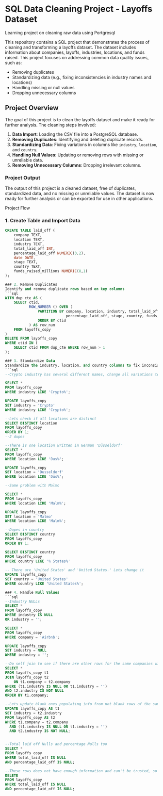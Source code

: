 # SQL Data Cleaning Project - Layoffs Dataset
Learning project on cleaning raw data using Portgresql


This repository contains a SQL project that demonstrates the process of cleaning and transforming a layoffs dataset. The dataset includes information about companies, layoffs, industries, locations, and funds raised. This project focuses on addressing common data quality issues, such as:

- Removing duplicates
- Standardizing data (e.g., fixing inconsistencies in industry names and locations)
- Handling missing or null values
- Dropping unnecessary columns

## Project Overview

The goal of this project is to clean the layoffs dataset and make it ready for further analysis. The cleaning steps involved:

1. **Data Import**: Loading the CSV file into a PostgreSQL database.
2. **Removing Duplicates**: Identifying and deleting duplicate records.
3. **Standardizing Data**: Fixing variations in columns like `industry`, `location`, and `country`.
4. **Handling Null Values**: Updating or removing rows with missing or unreliable data.
5. **Removing Unnecessary Columns**: Dropping irrelevant columns.

### Project Output
The output of this project is a cleaned dataset, free of duplicates, standardized data, and no missing or unreliable values. The dataset is now ready for further analysis or can be exported for use in other applications.

Project Flow 

### 1. Create Table and Import Data

```sql
CREATE TABLE laid_off (
    company TEXT,
    location TEXT,
    industry TEXT,
    total_laid_off INT,
    percentage_laid_off NUMERIC(3,2),
    date DATE,
    stage TEXT,
    country TEXT,
    funds_raised_millions NUMERIC(8,1)
);

### 2. Remove Duplicates
Identify and remove duplicate rows based on key columns
```sql
WITH dup_cte AS (
    SELECT ctid,
           ROW_NUMBER () OVER (
               PARTITION BY company, location, industry, total_laid_off, 
                            percentage_laid_off, stage, country, funds_raised_millions, date
               ORDER BY ctid
           ) AS row_num 
    FROM layoffs_copy
)
DELETE FROM layoffs_copy
WHERE ctid IN (
    SELECT ctid FROM dup_cte WHERE row_num > 1
);

### 3. Standardize Data
Standardize the industry, location, and country columns to fix inconsistencies.
```sql
--Crypto industry has several different names, change all variations to 'Crypto' 

SELECT *
FROM layoffs_copy
WHERE industry LIKE 'Crypto%';

UPDATE layoffs_copy
SET industry = 'Crypto'
WHERE industry LIKE 'Crypto%';

--Lets check if all locations are distinct 
SELECT DISTINCT location
FROM layoffs_copy
ORDER BY 1;
--2 dupes 

--There is one location written in German 'Düsseldorf'
SELECT *
FROM layoffs_copy
WHERE location LIKE 'Dus%';

UPDATE layoffs_copy
SET location = 'Dusseldorf'
WHERE location LIKE 'Düs%';

--Same problem with Malmo 

SELECT *
FROM layoffs_copy
WHERE location LIKE 'Malm%';

UPDATE layoffs_copy
SET location = 'Malmo'
WHERE location LIKE 'Malm%';

--Dupes in country 
SELECT DISTINCT country
FROM layoffs_copy
ORDER BY 1;

SELECT DISTINCT country
FROM layoffs_copy
WHERE country LIKE '% States%'
    
-- There are 'United States' and 'United States.' Lets change it 
UPDATE layoffs_copy
SET country = 'United States'
WHERE country LIKE 'United States%';

### 4. Handle Null Values
```sql
--Industry NULLs
SELECT *
FROM layoffs_copy
WHERE industry IS NULL
OR industry = '';

SELECT *
FROM layoffs_copy
WHERE company = 'Airbnb';

UPDATE layoffs_copy
SET industry = NULL
WHERE industry = '';

--Do self join to see if there are other rows for the same companies with industry filled in 
SELECT *
FROM layoffs_copy t1
JOIN layoffs_copy t2
	ON t1.company = t2.company
WHERE (t1.industry IS NULL OR t1.industry = '')
AND t2.industry IS NOT NULL
ORDER BY t1.company;

--Lets update blank ones populating info from not blank rows of the same companies 
UPDATE layoffs_copy AS t1
SET industry = t2.industry
FROM layoffs_copy AS t2
WHERE t1.company = t2.company
  AND (t1.industry IS NULL OR t1.industry = '')
  AND t2.industry IS NOT NULL;


--Total laid off Nulls and percentage Nulls too 
SELECT *
FROM layoffs_copy
WHERE total_laid_off IS NULL
AND percentage_laid_off IS NULL;

--These rows does not have enough information and can't be trusted, so better to delete them
DELETE 
FROM layoffs_copy
WHERE total_laid_off IS NULL
AND percentage_laid_off IS NULL;
